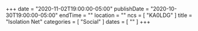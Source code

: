+++
date = "2020-11-02T19:00:00-05:00"
publishDate = "2020-10-30T19:00:00-05:00"
endTime = ""
location = ""
ncs = [ "KA0LDG" ]
title = "Isolation Net"
categories = [ "Social" ]
dates = [ "" ]
+++

